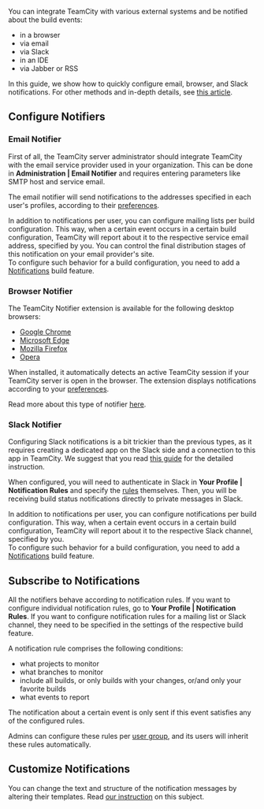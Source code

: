 [//]: # (title: Set Up Notifications)
[//]: # (auxiliary-id: Set Up Notifications)

You can integrate TeamCity with various external systems and be notified about the build events:
* in a browser
* via email
* via Slack
* in an IDE
* via Jabber or RSS

In this guide, we show how to quickly configure email, browser, and Slack notifications. For other methods and in-depth details, see [this article](subscribing-to-notifications.md).

## Configure Notifiers

### Email Notifier

First of all, the TeamCity server administrator should integrate TeamCity with the email service provider used in your organization. This can be done in __Administration | Email Notifier__ and requires entering parameters like SMTP host and service email.

The email notifier will send notifications to the addresses specified in each user's profiles, according to their [preferences](#Subscribe+to+Notifications).

In addition to notifications per user, you can configure mailing lists per build configuration. This way, when a certain event occurs in a certain build configuration, TeamCity will report about it to the respective service email address, specified by you. You can control the final distribution stages of this notification on your email provider's site.  
To configure such behavior for a build configuration, you need to add a [Notifications](notifications.md#Email+Notifier) build feature.

### Browser Notifier

The TeamCity Notifier extension is available for the following desktop browsers:
* [Google Chrome](https://chrome.google.com/webstore/detail/teamcity-notifier/miolcigeeebinhdbihpodaajenfoggjl)
* [Microsoft Edge](https://microsoftedge.microsoft.com/addons/detail/joojdhbnigbkaeaohmookbghmlfejcpm)
* [Mozilla Firefox](https://addons.mozilla.org/en-US/firefox/addon/teamcity-notifier/)
* [Opera](https://addons.opera.com/en/extensions/details/teamcity-notifier/)

When installed, it automatically detects an active TeamCity session if your TeamCity server is open in the browser. The extension displays notifications according to your [preferences](#Subscribe+to+Notifications).

Read more about this type of notifier [here](browser-notifier.md).

### Slack Notifier

Configuring Slack notifications is a bit trickier than the previous types, as it requires creating a dedicated app on the Slack side and a connection to this app in TeamCity. We suggest that you read [this guide](notifications.md#Slack+Notifier) for the detailed instruction.

When configured, you will need to authenticate in Slack in __Your Profile | Notification Rules__ and specify the [rules](#Subscribe+to+Notifications) themselves. Then, you will be receiving build status notifications directly to private messages in Slack.

In addition to notifications per user, you can configure notifications per build configuration. This way, when a certain event occurs in a certain build configuration, TeamCity will report about it to the respective Slack channel, specified by you.  
To configure such behavior for a build configuration, you need to add a [Notifications](notifications.md#Configuring+Slack+Notifier) build feature.

## Subscribe to Notifications

All the notifiers behave according to notification rules. If you want to configure individual notification rules, go to __Your Profile | Notification Rules__. If you want to configure notification rules for a mailing list or Slack channel, they need to be specified in the settings of the respective build feature.

A notification rule comprises the following conditions:
* what projects to monitor
* what branches to monitor
* include all builds, or only builds with your changes, or/and only your favorite builds
* what events to report

The notification about a certain event is only sent if this event satisfies any of the configured rules.

Admins can configure these rules per [user group](user-group.md), and its users will inherit these rules automatically.

## Customize Notifications

You can change the text and structure of the notification messages by altering their templates. Read [our instruction](customizing-notifications.md) on this subject.